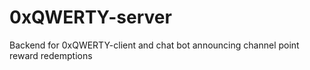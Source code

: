 # 0xQWERTY-server

Backend for 0xQWERTY-client and chat bot announcing channel point reward redemptions
